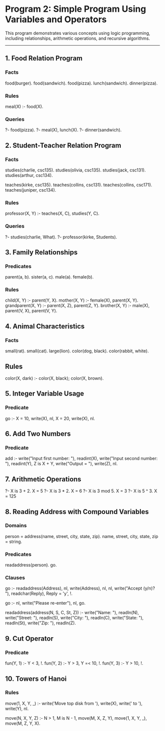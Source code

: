 # Program 2: Simple Program Using Variables and Operators

This program demonstrates various concepts using logic programming, including relationships, arithmetic operations, and recursive algorithms.

---

## 1. Food Relation Program
### Facts
food(burger).
food(sandwich).
food(pizza).
lunch(sandwich).
dinner(pizza).

### Rules
meal(X) :- food(X).

### Queries
?- food(pizza).
?- meal(X), lunch(X).
?- dinner(sandwich).


## 2. Student-Teacher Relation Program
### Facts
studies(charlie, csc135).
studies(olivia, csc135).
studies(jack, csc131).
studies(arthur, csc134).

teaches(kirke, csc135).
teaches(collins, csc131).
teaches(collins, csc171).
teaches(juniper, csc134).

### Rules
professor(X, Y) :-
    teaches(X, C),
    studies(Y, C).

### Queries
?- studies(charlie, What).
?- professor(kirke, Students).


## 3. Family Relationships
### Predicates
parent(a, b).
sister(a, c).
male(a).
female(b).

### Rules
child(X, Y) :- parent(Y, X).
mother(X, Y) :- female(X), parent(X, Y).
grandparent(X, Y) :- parent(X, Z), parent(Z, Y).
brother(X, Y) :- male(X), parent(V, X), parent(V, Y).


## 4. Animal Characteristics
### Facts
small(rat).
small(cat).
large(lion).
color(dog, black).
color(rabbit, white).

## Rules
color(X, dark) :-
    color(X, black);
    color(X, brown).


## 5. Integer Variable Usage
### Predicate
go :-
    X = 10,
    write(X), nl,
    X = 20,
    write(X), nl.


## 6. Add Two Numbers
### Predicate
add :-
    write("Input first number: "), readint(X),
    write("Input second number: "), readint(Y),
    Z is X + Y,
    write("Output = "), write(Z), nl.

## 7. Arithmetic Operations

?- X is 3 + 2.       X = 5
?- X is 3 * 2.      X = 6
?- X is 3 mod 5.    X = 3
?- X is 5 ^ 3.      X = 125


## 8. Reading Address with Compound Variables
### Domains
person = address(name, street, city, state, zip).
name, street, city, state, zip = string.

### Predicates
readaddress(person).
go.

### Clauses
go :-
    readaddress(Address),
    nl, write(Address), nl,
    nl, write("Accept (y/n)? "), readchar(Reply),
    Reply = 'y', !.

go :-
    nl, write("Please re-enter"), nl,
    go.

readaddress(address(N, S, C, St, Z)) :-
    write("Name: "), readln(N),
    write("Street: "), readln(S),
    write("City: "), readln(C),
    write("State: "), readln(St),
    write("Zip: "), readln(Z).


## 9. Cut Operator
### Predicate
fun(Y, 1) :- Y < 3, !.
fun(Y, 2) :- Y > 3, Y =< 10, !.
fun(Y, 3) :- Y > 10, !.


## 10. Towers of Hanoi
### Rules
move(1, X, Y, _) :-
    write('Move top disk from '),
    write(X), write(' to '), write(Y), nl.

move(N, X, Y, Z) :-
    N > 1,
    M is N - 1,
    move(M, X, Z, Y),
    move(1, X, Y, _),
    move(M, Z, Y, X).
